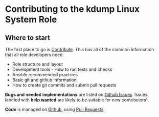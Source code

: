 Contributing to the kdump Linux System Role
===========================================

Where to start
--------------

The first place to go is [Contribute](https://linux-system-roles.github.io/contribute.html).
This has all of the common information that all role developers need:

* Role structure and layout
* Development tools - How to run tests and checks
* Ansible recommended practices
* Basic git and github information
* How to create git commits and submit pull requests

**Bugs and needed implementations** are listed on
[Github Issues](https://github.com/linux-system-roles/kdump/issues).
Issues labeled with
[**help wanted**](https://github.com/linux-system-roles/kdump/issues?q=is%3Aissue+is%3Aopen+label%3A%22help+wanted%22)
are likely to be suitable for new contributors!

**Code** is managed on [Github](https://github.com/linux-system-roles/kdump), using
[Pull Requests](https://help.github.com/en/github/collaborating-with-issues-and-pull-requests/about-pull-requests).

